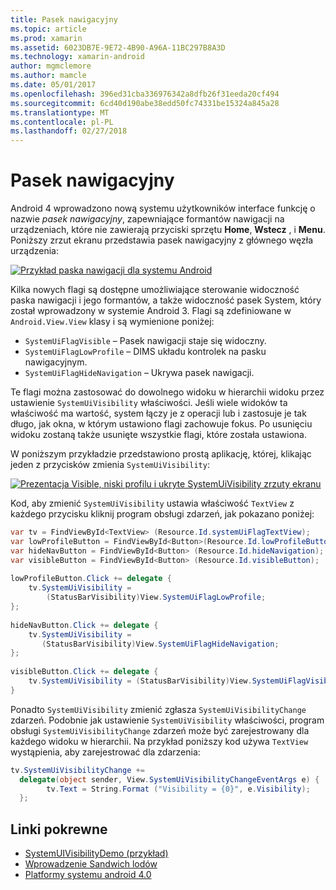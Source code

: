 ```yaml
---
title: Pasek nawigacyjny
ms.topic: article
ms.prod: xamarin
ms.assetid: 6023DB7E-9E72-4B90-A96A-11BC297B8A3D
ms.technology: xamarin-android
author: mgmclemore
ms.author: mamcle
ms.date: 05/01/2017
ms.openlocfilehash: 396ed31cba336976342a8dfb26f31eeda20cf494
ms.sourcegitcommit: 6cd40d190abe38edd50fc74331be15324a845a28
ms.translationtype: MT
ms.contentlocale: pl-PL
ms.lasthandoff: 02/27/2018
---
```

# <a name="navigation-bar"></a>Pasek nawigacyjny

Android 4 wprowadzono nową systemu użytkowników interface funkcję o nazwie *pasek nawigacyjny*, zapewniające formantów nawigacji na urządzeniach, które nie zawierają przyciski sprzętu **Home**, **Wstecz** , i **Menu**.
Poniższy zrzut ekranu przedstawia pasek nawigacyjny z głównego węzła urządzenia:

 [ ![Przykład paska nawigacji dla systemu Android](navigation-bar-images/19-navbar.png)](navigation-bar-images/19-navbar.png)

Kilka nowych flagi są dostępne umożliwiające sterowanie widoczność paska nawigacji i jego formantów, a także widoczność pasek System, który został wprowadzony w systemie Android 3. Flagi są zdefiniowane w `Android.View.View` klasy i są wymienione poniżej:

-   `SystemUiFlagVisible` &ndash; Pasek nawigacji staje się widoczny. 
-   `SystemUiFlagLowProfile` &ndash; DIMS układu kontrolek na pasku nawigacyjnym. 
-   `SystemUiFlagHideNavigation` &ndash; Ukrywa pasek nawigacji. 


Te flagi można zastosować do dowolnego widoku w hierarchii widoku przez ustawienie `SystemUiVisibility` właściwości. Jeśli wiele widoków ta właściwość ma wartość, system łączy je z operacji lub i zastosuje je tak długo, jak okna, w którym ustawiono flagi zachowuje fokus. Po usunięciu widoku zostaną także usunięte wszystkie flagi, które została ustawiona.

W poniższym przykładzie przedstawiono prostą aplikację, której, klikając jeden z przycisków zmienia `SystemUiVisibility`:

 [ ![Prezentacja Visible, niski profilu i ukryte SystemUiVisibility zrzuty ekranu](navigation-bar-images/18-systemuivisibility.png)](navigation-bar-images/18-systemuivisibility.png)

Kod, aby zmienić `SystemUiVisibility` ustawia właściwość `TextView` z każdego przycisku kliknij program obsługi zdarzeń, jak pokazano poniżej:

```csharp
var tv = FindViewById<TextView> (Resource.Id.systemUiFlagTextView);
var lowProfileButton = FindViewById<Button>(Resource.Id.lowProfileButton);
var hideNavButton = FindViewById<Button> (Resource.Id.hideNavigation);
var visibleButton = FindViewById<Button> (Resource.Id.visibleButton);
           
lowProfileButton.Click += delegate {
    tv.SystemUiVisibility =
        (StatusBarVisibility)View.SystemUiFlagLowProfile;
};
           
hideNavButton.Click += delegate {
    tv.SystemUiVisibility =
       (StatusBarVisibility)View.SystemUiFlagHideNavigation;        
};
           
visibleButton.Click += delegate {
    tv.SystemUiVisibility = (StatusBarVisibility)View.SystemUiFlagVisible;
}
```

Ponadto `SystemUiVisibility` zmienić zgłasza `SystemUiVisibilityChange` zdarzeń. Podobnie jak ustawienie `SystemUiVisibility` właściwości, program obsługi `SystemUiVisibilityChange` zdarzeń może być zarejestrowany dla każdego widoku w hierarchii. Na przykład poniższy kod używa `TextView` wystąpienia, aby zarejestrować dla zdarzenia:

```csharp
tv.SystemUiVisibilityChange +=
  delegate(object sender, View.SystemUiVisibilityChangeEventArgs e) {
        tv.Text = String.Format ("Visibility = {0}", e.Visibility);
  };
```



## <a name="related-links"></a>Linki pokrewne

- [SystemUIVisibilityDemo (przykład)](https://developer.xamarin.com/samples/monodroid/SystemUIVisibilityDemo/)
- [Wprowadzenie Sandwich lodów](http://www.android.com/about/ice-cream-sandwich/)
- [Platformy systemu android 4.0](http://developer.android.com/sdk/android-4.0.html)

